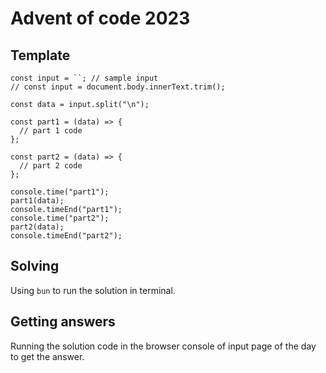 # Advent of code 2023

## Template

```
const input = ``; // sample input
// const input = document.body.innerText.trim();

const data = input.split("\n");

const part1 = (data) => {
  // part 1 code
};

const part2 = (data) => {
  // part 2 code
};

console.time("part1");
part1(data);
console.timeEnd("part1");
console.time("part2");
part2(data);
console.timeEnd("part2");
```

## Solving

Using `bun` to run the solution in terminal.

## Getting answers

Running the solution code in the browser console of input page of the day to get the answer.
